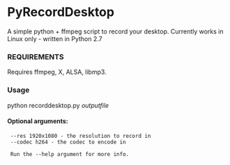 PyRecordDesktop
===============

A simple python + ffmpeg script to record your desktop. Currently works in Linux only - written in Python 2.7

### REQUIREMENTS

Requires ffmpeg, X, ALSA, libmp3.

### Usage 

python recorddesktop.py _outputfile_

#### Optional arguments:
     --res 1920x1080 - the resolution to record in
     --codec h264 - the codec to encode in
     
     Run the --help argument for more info.
